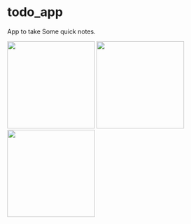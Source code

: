 # todo_app

App to take Some quick notes.

<img src="readme/readme_.jpg" width=200>
<img src="readme/readme_.jpg" width=200>
<img src="readme/readme_.jpg" width=200>
